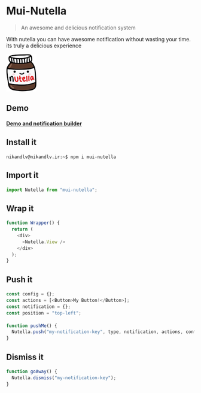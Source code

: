 # Mui-Nutella

> An awesome and delicious notification system

With nutella you can have awesome notification without wasting your time. its truly a delicious experience

![Nutella boi](./icon.png)

## Demo

#### [Demo and notification builder](http://nikandlv.github.io/mui-nutella)

## Install it

```console
nikandlv@nikandlv.ir:~$ npm i mui-nutella
```

## Import it

```javascript
import Nutella from "mui-nutella";
```

## Wrap it

```javascript
function Wrapper() {
  return (
    <div>
      <Nutella.View />
    </div>
  );
}
```

## Push it

```javascript
const config = {};
const actions = [<Button>My Button!</Button>];
const notification = {};
const position = "top-left";

function pushMe() {
  Nutella.push("my-notification-key", type, notification, actions, config);
}
```

## Dismiss it

```javascript
function goAway() {
  Nutella.dismiss("my-notification-key");
}
```
